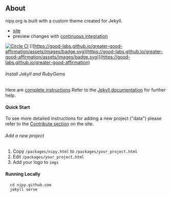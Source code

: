 ## About
nipy.org is built with a custom theme created for Jekyll.

- [site](http://www.nipy.org)
- preview changes with [continuous integration](https://circleci.com/gh/nipy/nipy.github.com/tree/master)

[![Circle CI](https://circleci.com/gh/nipy/nipy.github.com.svg?style=svg)](https://circleci.com/gh/nipy/nipy.github.com)
[![https://good-labs.github.io/greater-good-affirmation/assets/images/badge.svg](https://good-labs.github.io/greater-good-affirmation/assets/images/badge.svg)](https://good-labs.github.io/greater-good-affirmation)

###### Install Jekyll and RubyGems

Here are [complete instructions](https://help.github.com/articles/using-jekyll-with-pages/#installing-jekyll)
Refer to the [Jekyll documentation](http://jekyllrb.com) for further help.


#### Quick Start

To see more detailed instructions for adding a new project ("data") please refer to the [Contribute section](http://nipy.org/contribute.html) on the site.

###### Add a new project

1. Copy `/packages/nipy.html` to `/packages/your_project.html`
2. Edit `/packages/your_project.html`
3. Add your logo to `imgs`

#### Running Locally

      cd nipy.github.com
      jekyll serve


